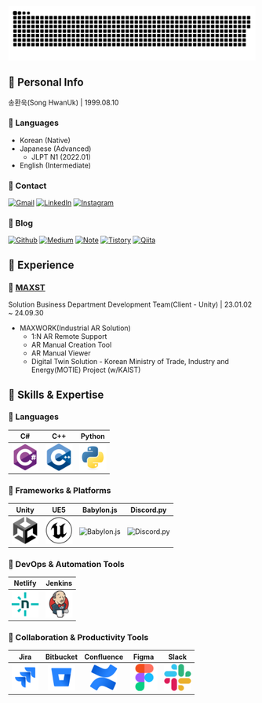 <p align="center">
 <img width="1000" src="Assets/github-snake.svg" alt="snake"/>
</p>

## 🔻 Personal Info
송환욱(Song HwanUk) | 1999.08.10

### 📄 Languages
- Korean (Native)
- Japanese (Advanced)
  - JLPT N1 (2022.01)
- English (Intermediate)

### 📄 Contact
[![Gmail](https://img.shields.io/badge/olgaphila40@gmail.com-EA4335?style=for-the-badge&logo=gmail&logoColor=white)](mailto:olgaphila40@gmail.com)
[![LinkedIn](https://img.shields.io/badge/linkedin-0A66C2?style=for-the-badge&logo=linkedin&logoColor=white)](https://www.linkedin.com/in/hwanuk-song-6781092b0/)
[![Instagram](https://img.shields.io/badge/instagram-E4405F?style=for-the-badge&logo=instagram&logoColor=white)](https://www.instagram.com/ra._15ux/)

### 📄 Blog
[![Github](https://img.shields.io/badge/github-181717?style=for-the-badge&logo=github&logoColor=white)](https://github.com/Ugee0810)
[![Medium](https://img.shields.io/badge/Medium(EN)-12100E?style=for-the-badge&logo=medium&logoColor=white)](https://medium.com/@olgaphila40)
[![Note](https://img.shields.io/badge/Note(jp)-FFFFFF?style=for-the-badge&logo=Note&logoColor=white)](https://note.com/ugee/)
[![Tistory](https://img.shields.io/badge/tistory(kr)-f1631b?style=for-the-badge&logo=tistory&logoColor=white)](https://sugar0810.tistory.com/)
[![Qiita](https://img.shields.io/badge/qiita(jp)-55C500?style=for-the-badge&logo=qiita&logoColor=white)](https://qiita.com/sugar0810)

## 🔻 Experience
### 📄 [MAXST](https://maxst.com/)
Solution Business Department Development Team(Client - Unity) | 23.01.02 ~ 24.09.30
- MAXWORK(Industrial AR Solution)
  - 1:N AR Remote Support
  - AR Manual Creation Tool
  - AR Manual Viewer
  - Digital Twin Solution - Korean Ministry of Trade, Industry and Energy(MOTIE) Project (w/KAIST)‬

## 🔻 Skills & Expertise
### 📄 Languages
| C# | C++ | Python |
|:---:|:---:|:---:|
| <img src="https://github.com/devicons/devicon/blob/master/icons/csharp/csharp-original.svg" title="C#" alt="C#" width="55" height="55"/> | <img src="https://github.com/devicons/devicon/blob/master/icons/cplusplus/cplusplus-original.svg" title="C++" alt="C++" width="55" height="55"/> | <img src="https://github.com/devicons/devicon/blob/master/icons/python/python-original.svg" title="Python" alt="Python" width="55" height="55"/> |

### 📄 Frameworks & Platforms
| Unity | UE5 | Babylon.js | Discord.py |
|:---:|:---:|:---:|:---:|
| <img src="https://github.com/devicons/devicon/blob/master/icons/unity/unity-original.svg" title="Unity" alt="Unity" width="55" height="55"/> | <img src="https://github.com/devicons/devicon/blob/master/icons/unrealengine/unrealengine-original.svg" title="UE5" alt="UE5" width="55" height="55"/> | <img src="https://upload.wikimedia.org/wikipedia/commons/8/8e/Babylon_logo_v4.svg" title="Babylon.js" alt="Babylon.js" width="55" height="55"/> | <img src="https://i.imgur.com/RPrw70n.png" title="Discord.py" alt="Discord.py" width="55" height="55"/> |

### 📄 DevOps & Automation Tools
| Netlify | Jenkins |
|:---:|:---:|
| <img src="https://github.com/devicons/devicon/blob/master/icons/netlify/netlify-original.svg" title="Netlify" alt="Netlify" width="55" height="55"/> | <img src="https://github.com/devicons/devicon/blob/master/icons/jenkins/jenkins-original.svg" title="Jenkins" alt="Jenkins" width="55" height="55"/> |

### 📄 Collaboration & Productivity Tools
| Jira | Bitbucket | Confluence | Figma | Slack |
|:---:|:---:|:---:|:---:|:---:|
| <img src="https://github.com/devicons/devicon/blob/master/icons/jira/jira-original.svg" title="Jira" alt="Jira" width="55" height="55"/> | <img src="https://github.com/devicons/devicon/blob/master/icons/bitbucket/bitbucket-original.svg" title="Bitbucket" alt="Bitbucket" width="55" height="55"/> | <img src="https://github.com/devicons/devicon/blob/master/icons/confluence/confluence-original.svg" title="Confluence" alt="Confluence" width="55" height="55"/> | <img src="https://github.com/devicons/devicon/blob/master/icons/figma/figma-original.svg" title="Figma" alt="Figma" width="55" height="55"/> | <img src="https://github.com/devicons/devicon/blob/master/icons/slack/slack-original.svg" title="Slack" alt="Slack" width="55" height="55"/> |



